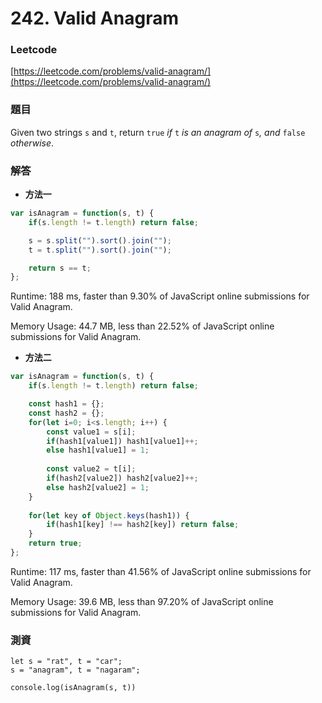 # 242. Valid Anagram

### Leetcode

[https://leetcode.com/problems/valid-anagram/](https://leetcode.com/problems/valid-anagram/)

### 題目

Given two strings `s` and `t`, return `true` _if_ `t` _is an anagram of_ `s`_, and_ `false` _otherwise_.

### 解答 <a href="#ti-jie" id="ti-jie"></a>

* **方法一**

```javascript
var isAnagram = function(s, t) {
    if(s.length != t.length) return false;

    s = s.split("").sort().join("");
    t = t.split("").sort().join("");

    return s == t;
};
```

Runtime: 188 ms, faster than 9.30% of JavaScript online submissions for Valid Anagram.

Memory Usage: 44.7 MB, less than 22.52% of JavaScript online submissions for Valid Anagram.

* **方法二**

```javascript
var isAnagram = function(s, t) {
    if(s.length != t.length) return false;

    const hash1 = {};
    const hash2 = {};
    for(let i=0; i<s.length; i++) {
        const value1 = s[i];
        if(hash1[value1]) hash1[value1]++;
        else hash1[value1] = 1;
        
        const value2 = t[i];
        if(hash2[value2]) hash2[value2]++;
        else hash2[value2] = 1;
    }
    
    for(let key of Object.keys(hash1)) {
        if(hash1[key] !== hash2[key]) return false;
    }
    return true;
};
```

Runtime: 117 ms, faster than 41.56% of JavaScript online submissions for Valid Anagram.

Memory Usage: 39.6 MB, less than 97.20% of JavaScript online submissions for Valid Anagram.

### 測資

```
let s = "rat", t = "car";
s = "anagram", t = "nagaram";

console.log(isAnagram(s, t))
```
